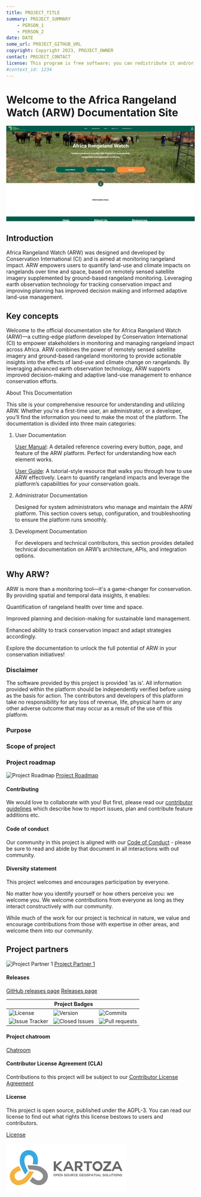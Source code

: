 ```yaml
---
title: PROJECT_TITLE
summary: PROJECT_SUMMARY
    - PERSON_1
    - PERSON_2
date: DATE
some_url: PROJECT_GITHUB_URL
copyright: Copyright 2023, PROJECT_OWNER
contact: PROJECT_CONTACT
license: This program is free software; you can redistribute it and/or modify it under the terms of the GNU Affero General Public License as published by the Free Software Foundation; either version 3 of the License, or (at your option) any later version.
#context_id: 1234
---
```


# Welcome to the Africa Rangeland Watch (ARW) Documentation Site


![main_screenshot](./img/home-page-img-1.png) <!-- change path to main screenshot, InaSAFE is a good reference -->

## Introduction

Africa Rangeland Watch (ARW) was designed and developed by Conservation International (CI) and is aimed at monitoring rangeland impact. ARW empowers users to quantify land-use and climate impacts on rangelands over time and space, based on remotely sensed satellite imagery supplemented by ground-based rangeland monitoring. Leveraging earth observation technology for tracking conservation impact and improving planning has improved decision making and informed adaptive land-use management.

<!-- Insert introduction paragraphs here -->
<!-- Can also input short video demo of project here (YouTube link, etc) -->
<!-- Can contain Purpose/Why of project and the Scope of Project without use of sub-headings-->

## Key concepts

Welcome to the official documentation site for Africa Rangeland Watch (ARW)—a cutting-edge platform developed by Conservation International (CI) to empower stakeholders in monitoring and managing rangeland impact across Africa.
ARW combines the power of remotely sensed satellite imagery and ground-based rangeland monitoring to provide actionable insights into the effects of land-use and climate change on rangelands. By leveraging advanced earth observation technology, ARW supports improved decision-making and adaptive land-use management to enhance conservation efforts.

About This Documentation

This site is your comprehensive resource for understanding and utilizing ARW. Whether you're a first-time user, an administrator, or a developer, you’ll find the information you need to make the most of the platform. The documentation is divided into three main categories:

1. User Documentation
    
    [User Manual](./user/manual/index.md): A detailed reference covering every button, page, and feature of the ARW platform. Perfect for understanding how each element works.

    [User Guide](./user/guide/index.md): A tutorial-style resource that walks you through how to use ARW effectively. Learn to quantify rangeland impacts and leverage the platform’s capabilities for your conservation goals.

2. Administrator Documentation
    
    Designed for system administrators who manage and maintain the ARW platform. This section covers setup, configuration, and troubleshooting to ensure the platform runs smoothly.

3. Development Documentation

    For developers and technical contributors, this section provides detailed technical documentation on ARW’s architecture, APIs, and integration options.

## Why ARW?

ARW is more than a monitoring tool—it's a game-changer for conservation. By providing spatial and temporal data insights, it enables:

Quantification of rangeland health over time and space.

Improved planning and decision-making for sustainable land management.

Enhanced ability to track conservation impact and adapt strategies accordingly.

Explore the documentation to unlock the full potential of ARW in your conservation initiatives!


### Disclaimer

<div class="admonition warning">
The software provided by this project is provided 'as is'. All information provided
within the platform should be independently verified before using as the basis for
action. The contributors and developers of this platform take no responsibility
for any loss of revenue, life, physical harm or any other adverse outcome that may
occur as a result of the use of this platform.
</div>

### Purpose

### Scope of project

### Project roadmap

![Project Roadmap]()
[Project Roadmap]()
<!-- Either insert link to roadmap or actual roadmap (Speak to team leads) -->

#### Contributing

We would love to collaborate with you! But first, please read our [contributor
guidelines](about/contributing.md) which describe how to report
issues, plan and contribute feature additions etc.

#### Code of conduct

Our community in this project is aligned with our [Code of
Conduct](about/code-of-conduct.md) - please be sure to read and abide by that
document in all interactions with out community.

#### Diversity statement

This project welcomes and encourages participation by everyone.

No matter how you identify yourself or how others perceive you: we welcome you.
We welcome contributions from everyone as long as they interact constructively
with our community.

While much of the work for our project is technical in nature, we value and
encourage contributions from those with expertise in other areas, and welcome
them into our community.

## Project partners

<!-- Insert Project Partner Logos and/or Links -->
![Project Partner 1]()
[Project Partner 1]()

#### Releases

<!-- Insert links to release pages, change as needed -->
[GitHub releases page]()
[Releases page]()

| | **Project Badges** | |
| ----------------------- | ----------------------- | ----------------------- |
| ![License](https://img.shields.io/github/license/{username}/{repo-name}.svg) | ![Version](https://img.shields.io/github/release/{username}/{repo-name}.svg) | ![Commits](https://img.shields.io/github/commits-since/{username}/{repo-name}/{version}.svg) |
| ![Issue Tracker](https://img.shields.io/github/issues/{username}/{repo-name}.svg) | ![Closed Issues](https://img.shields.io/github/issues-closed/{username}/{repo-name}.svg) | ![Pull requests](https://img.shields.io/github/issues-pr/{username}/{repo-name}.svg) |

#### Project chatroom

<!-- Insert links to chatroom pages if available, otherwise remove -->
[Chatroom]()

#### Contributor License Agreement (CLA)
<!-- Insert links to CLA -->
Contributions to this project will be subject to our [Contributor License Agreement]()

#### License

This project is open source, published under the AGPL-3.
You can read our license to find out what rights this license bestows to users and contributors.

[License](about/license.md)

<!-- Keep the Kartoza Logo at the bottom of the page if the project allows -->
![Kartoza Logo](img/KartozaLogo-320x132.png)
